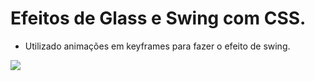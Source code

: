 # Efeitos de Glass e Swing com CSS.

* Utilizado animações em keyframes para fazer o efeito de swing.



![](https://media.giphy.com/media/jW0e32gSFOQtyfIbeR/giphy.gif)
